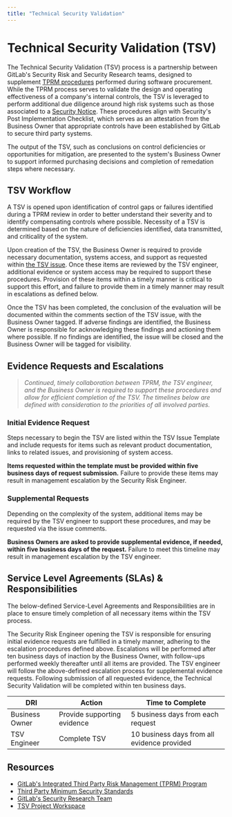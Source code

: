 ```yaml
---
title: "Technical Security Validation"
---
```


# Technical Security Validation (TSV)

The Technical Security Validation (TSV) process is a partnership between GitLab's Security Risk and Security Research teams, designed to supplement [TPRM procedures](/handbook/security/security-assurance/security-risk/third-party-risk-management/) performed during software procurement. While the TPRM process serves to validate the design and operating effectiveness of a company's internal controls, the TSV is leveraged to perform additional due diligence around high risk systems such as those associated to a [Security Notice](/handbook/security/security-assurance/security-risk/third-party-risk-management/#tprm-security-notice-process). These procedures align with Security's Post Implementation Checklist, which serves as an attestation from the Business Owner that appropriate controls have been established by GitLab to secure third party systems.

The output of the TSV, such as conclusions on control deficiencies or opportunities for mitigation, are presented to the system's Business Owner to support informed purchasing decisions and completion of remedation steps where necessary.

## TSV Workflow

A TSV is opened upon identification of control gaps or failures identified during a TPRM review in order to better understand their severity and to identify compensating controls where possible. Necessity of a TSV is determined based on the nature of deficiencies identified, data transmitted, and criticality of the system.

Upon creation of the TSV, the Business Owner is required to provide necessary documentation, systems access, and support as requested within [the TSV issue](https://gitlab.com/gitlab-com/gl-security/security-assurance/technical-security-validation/-/blob/master/.gitlab/issue_templates/TSV%20Intake%20Template.md?ref_type=heads). Once these items are reviewed by the TSV engineer, additional evidence or system access may be required to support these procedures. Provision of these items within a timely manner is critical to support this effort, and failure to provide them in a timely manner may result in escalations as defined below.

Once the TSV has been completed, the conclusion of the evaluation will be documented within the comments section of the TSV issue, with the Business Owner tagged. If adverse findings are identified, the Business Owner is responsible for acknowledging these findings and actioning them where possible. If no findings are identified, the issue will be closed and the Business Owner will be tagged for visibility.

## Evidence Requests and Escalations

> *Continued, timely collaboration between TPRM, the TSV engineer, and the Business Owner is required to support these procedures and allow for efficient completion of the TSV. The timelines below are defined with consideration to the priorities of all involved parties.*

### Initial Evidence Request

Steps necessary to begin the TSV are listed within the TSV Issue Template and include requests for items such as relevant product documentation, links to related issues, and provisioning of system access.

**Items requested within the template must be provided within five business days of request submission.** Failure to provide these items may result in management escalation by the Security Risk Engineer.

### Supplemental Requests

Depending on the complexity of the system, additional items may be required by the TSV engineer to support these procedures, and may be requested via the issue comments.

**Business Owners are asked to provide supplemental evidence, if needed, within five business days of the request.** Failure to meet this timeline may result in management escalation by the TSV engineer.

## Service Level Agreements (SLAs) & Responsibilities

The below-defined Service-Level Agreements and Responsibilities are in place to ensure timely completion of all necessary items within the TSV process.

The Security Risk Engineer opening the TSV is responsible for ensuring initial evidence requests are fulfilled in a timely manner, adhering to the escalation procedures defined above. Escalations will be performed after ten business days of inaction by the Business Owner, with follow-ups performed weekly thereafter until all items are provided. The TSV engineer will follow the above-defined escalation process for supplemental evidence requests. Following submission of all requested evidence, the Technical Security Validation will be completed within ten business days.

| DRI    | Action | Time to Complete |
| ------ | ------ | ---------------- |
| Business Owner     | Provide supporting evidence  | 5 business days from each request |
| TSV Engineer       | Complete TSV  | 10 business days from all evidence provided |

## Resources

- [GitLab's Integrated Third Party Risk Management (TPRM) Program](/handbook/security/security-assurance/security-risk/third-party-risk-management/) <br>
- [Third Party Minimum Security Standards](/handbook/security/security-assurance/security-risk/third-party-risk-management/#third-party-minimum-security-standards) <br>
- [GitLab's Security Research Team](/handbook/security/product-security/security-research/) <br>
- [TSV Project Workspace](https://gitlab.com/gitlab-com/gl-security/security-assurance/technical-security-validation)
